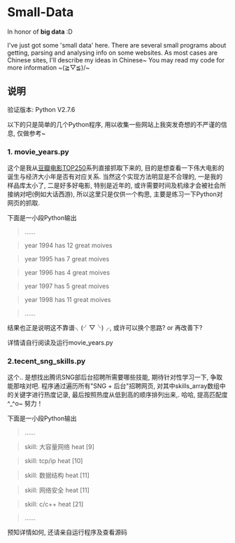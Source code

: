# Small-Data
In honor of **big data** :D

I've just got some 'small data' here. There are several small programs about getting, parsing and analysing info on some websites. As most cases are Chinese sites, I'll describe my ideas in Chinese~ You may read my code for more information ~\(≧▽≦)/~

## 说明
验证版本: Python V2.7.6

以下的只是简单的几个Python程序, 用以收集一些网站上我突发奇想的不严谨的信息, 仅做参考~

### 1. movie_years.py
这个是我从[豆瓣电影TOP250](http://movie.douban.com/top250?start=0&filter=&type=)系列直接抓取下来的, 目的是想查看一下伟大电影的诞生与经济大小年是否有对应关系. 当然这个实现方法明显是不合理的, 一是我的样品库太小了, 二是好多好电影, 特别是近年的, 或许需要时间及机缘才会被社会所接纳对吧(例如大话西游), 所以这里只是仅供一个构思, 主要是练习一下Python对网页的抓取.

下面是一小段Python输出

> ......

> year 1994 has 12 great moives

> year 1995 has 7 great moives

> year 1996 has 4 great moives

> year 1997 has 5 great moives

> year 1998 has 11 great moives

> ......

结果也正是说明这不靠谱╮(╯▽╰)╭, 或许可以换个思路? or 再改善下?

详情请自行阅读及运行movie_years.py

### 2.tecent_sng_skills.py
这个.. 是想找出腾讯SNG部后台招聘所需要哪些技能, 期待针对性学习一下, 争取能那啥对吧. 程序通过遍历所有"SNG + 后台"招聘网页, 对其中skills_array数组中的关键字进行热度记录, 最后按照热度从低到高的顺序排列出来,. 哈哈, 提高匹配度^_^o~ 努力！

下面是一小段Python输出

> ......

> skill: 大容量网络			 heat [9]

> skill: tcp/ip			 heat [10]

> skill: 数据结构			 heat [11]

> skill: 网络安全			 heat [11]

> skill: c/c++			 heat [21]

> ......

预知详情如何, 还请亲自运行程序及查看源码